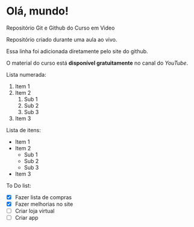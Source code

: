 # Olá, mundo!
 Repositório  Git e Github do Curso em Video

 Repositório criado durante uma aula ao vivo.
 
 Essa linha foi adicionada diretamente pelo site do github.
 
 O material do curso está **disponível gratuitamente** no canal do *YouTube*. 

Lista numerada:
1. Item 1
2. Item 2
   1. Sub 1
   2. Sub 2
   3. Sub 3
3. Item 3

Lista de itens:
* Item 1
* Item 2
   * Sub 1
   * Sub 2
   * Sub 3
* Item 3

To Do list:
- [x] Fazer lista de compras
- [x] Fazer melhorias no site
- [ ] Criar loja virtual
- [ ] Criar app
